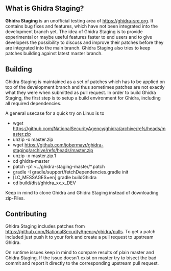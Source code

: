What is Ghidra Staging?
-----------------------

**Ghidra Staging** is an unofficial testing area of https://ghidra-sre.org. It contains bug fixes and features, which have not been integrated into the development branch yet. The idea of Ghidra Staging is to provide experimental or maybe useful features faster to end users and to give developers the possibility to discuss and improve their patches before they are integrated into the main branch. Ghidra Staging also tries to keep patches building against latest master branch.

Building
--------

Ghidra Staging is maintained as a set of patches which has to be applied on top of the development branch and thus sometimes patches are not exactly what they were when submitted as pull request. In order to build Ghidra Staging, the first step is to setup a build environment for Ghidra, including all required dependencies.

A general usecase for a quick try on Linux is to
- wget https://github.com/NationalSecurityAgency/ghidra/archive/refs/heads/master.zip
- unzip -x master.zip
- wget https://github.com/jobermayr/ghidra-staging/archive/refs/heads/master.zip
- unzip -x master.zip.1
- cd ghidra-master
- patch -p1 <../ghidra-staging-master/*.patch
- gradle -I gradle/support/fetchDependencies.gradle init
- [LC_MESSAGES=en] gradle buildGhidra
- cd build/dist/ghidra_xx.x_DEV

Keep in mind to clone Ghidra and Ghidra Staging instead of downloading zip-Files.

Contributing
------------

Ghidra Staging includes patches from https://github.com/NationalSecurityAgency/ghidra/pulls. To get a patch included just push it to your fork and create a pull request to upstream Ghidra.

On runtime issues keep in mind to compare results of plain master and Ghidra Staging. If the issue doesn't exist on master try to bisect the bad commit and report it directly to the corresponding upstream pull request.

